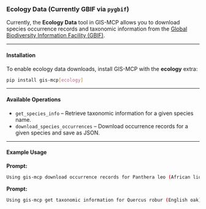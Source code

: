 ### Ecology Data (Currently GBIF via `pygbif`)

Currently, the **Ecology Data** tool in GIS-MCP allows you to download species occurrence records and taxonomic information from the [Global Biodiversity Information Facility (GBIF)](https://www.gbif.org/).

---

#### Installation

To enable ecology data downloads, install GIS-MCP with the **ecology** extra:

```bash
pip install gis-mcp[ecology]
```

---

#### Available Operations

- `get_species_info` – Retrieve taxonomic information for a given species name.
- `download_species_occurrences` – Download occurrence records for a given species and save as JSON.

---

#### Example Usage

**Prompt:**

```bash
Using gis-mcp download occurrence records for Panthera leo (African lion) and save as JSON.
```

**Prompt:**

```bash
Using gis-mcp get taxonomic information for Quercus robur (English oak).
```
